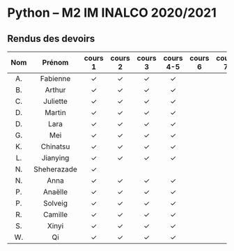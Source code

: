 
# Python – M2 IM INALCO 2020/2021
## Rendus des devoirs

| Nom | Prénom   | cours 1 | cours 2 | cours 3 | cours 4-5 | cours 6 | cours 7 |
|:---:|:--------:|  :-------:|:-------:|:-------:|:-------:|:-------:|:-------:|
|  A. |Fabienne  |✓        |✓        |✓        |✓        |         |         |
|  B. |Arthur    |✓        |✓        |✓        |✓        |         |         |
|  C. |Juliette  |✓        |✓        |✓        |✓        |         |         |
|  D. |Martin    |✓        |✓        |✓        |✓        |         |         |
|  D. |Lara      |✓        |✓        |✓        |✓        |         |         |
|  G. |Mei       |✓        |✓        |✓        |✓        |         |         |
|  K. |Chinatsu  |✓        |✓        |✓        |✓        |         |         |
|  L. |Jianying  |✓        |✓        |✓        |✓        |         |         |
|  N. |Sheherazade|✓        |         |         |         |         |         |
|  N. |Anna      |✓        |✓        |✓        |✓        |         |         |
|  P. |Anaëlle   |✓        |✓        |✓        |✓        |         |         |
|  P. |Solveig   |✓        |✓        |✓        |✓        |         |         |
|  R. |Camille   |✓        |✓        |✓        |✓        |         |         |
|  S. |Xinyi     |✓        |✓        |✓        |✓        |         |         |
|  W. |Qi        |✓        |✓        |✓        |✓        |         |         |
